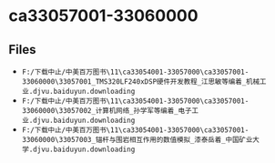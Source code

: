 # ca33057001-33060000

## Files

- `F:/下载中止/中美百万图书\11\ca33054001-33057000\ca33057001-33060000\33057001_TMS320LF240xDSP硬件开发教程_江思敏等编着_机械工业.djvu.baiduyun.downloading`
- `F:/下载中止/中美百万图书\11\ca33054001-33057000\ca33057001-33060000\33057002_计算机网络_孙学军等编着_电子工业.djvu.baiduyun.downloading`
- `F:/下载中止/中美百万图书\11\ca33054001-33057000\ca33057001-33060000\33057003_锚杆与围岩相互作用的数值模拟_漆泰岳着_中国矿业大学.djvu.baiduyun.downloading`
